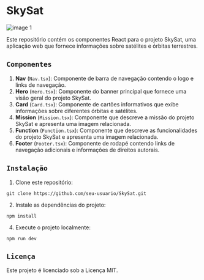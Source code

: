 # SkySat

![image 1](https://github.com/VictorBravim/SkySat/assets/122113588/21e7cae7-8c12-48cc-ac05-285f266017d1)

Este repositório contém os componentes React para o projeto SkySat, uma aplicação web que fornece informações sobre satélites e órbitas terrestres.

## <code>Componentes</code>

1. **Nav** (`Nav.tsx`): Componente de barra de navegação contendo o logo e links de navegação.
2. **Hero** (`Hero.tsx`): Componente do banner principal que fornece uma visão geral do projeto SkySat.
3. **Card** (`Card.tsx`): Componente de cartões informativos que exibe informações sobre diferentes órbitas e satélites.
4. **Mission** (`Mission.tsx`): Componente que descreve a missão do projeto SkySat e apresenta uma imagem relacionada.
5. **Function** (`Function.tsx`): Componente que descreve as funcionalidades do projeto SkySat e apresenta uma imagem relacionada.  
6. **Footer** (`Footer.tsx`): Componente de rodapé contendo links de navegação adicionais e informações de direitos autorais.

## <code>Instalação</code>

1. Clone este repositório:

```
git clone https://github.com/seu-usuario/SkySat.git
```
   
2. Instale as dependências do projeto:

```
npm install
```

4. Execute o projeto localmente:
   
```
npm run dev
```

## <code>Licença</code>

Este projeto é licenciado sob a Licença MIT.
